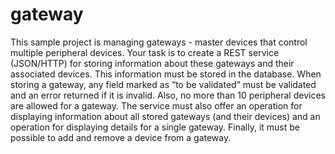 # gateway

This sample project is managing gateways - master devices that control multiple peripheral devices. 
Your task is to create a REST service (JSON/HTTP) for storing information about these gateways and their associated devices. This information must be stored in the database. 
When storing a gateway, any field marked as “to be validated” must be validated and an error returned if it is invalid. Also, no more than 10 peripheral devices are allowed for a gateway.
The service must also offer an operation for displaying information about all stored gateways (and their devices) and an operation for displaying details for a single gateway. Finally, it must be possible to add and remove a device from a gateway.
